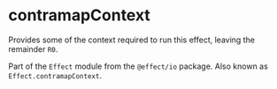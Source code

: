 # contramapContext

Provides some of the context required to run this effect,
leaving the remainder `R0`.

Part of the `Effect` module from the `@effect/io` package. Also known as `Effect.contramapContext`.
